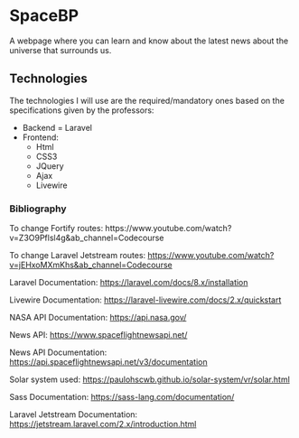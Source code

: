 # SpaceBP
A webpage where you can learn and know about the latest news about the universe that surrounds us.



<h2>Technologies</h2>
The technologies I will use are the required/mandatory ones based on the specifications given by the professors:

<ul> <li> Backend = Laravel </li> <li> Frontend: <ul> <li>Html</li> <li>CSS3</li> <li>JQuery</li> <li>Ajax</li> <li>Livewire</li> </ul> </li> </ul> <h3>Bibliography</h3>
To change Fortify routes: https://www.youtube.com/watch?v=Z3O9Pflsl4g&ab_channel=Codecourse

To change Laravel Jetstream routes: https://www.youtube.com/watch?v=jEHxoMXmKhs&ab_channel=Codecourse

Laravel Documentation: https://laravel.com/docs/8.x/installation

Livewire Documentation: https://laravel-livewire.com/docs/2.x/quickstart

NASA API Documentation: https://api.nasa.gov/

News API: https://www.spaceflightnewsapi.net/

News API Documentation: https://api.spaceflightnewsapi.net/v3/documentation

Solar system used: https://paulohscwb.github.io/solar-system/vr/solar.html


Sass Documentation: https://sass-lang.com/documentation/

Laravel Jetstream Documentation: https://jetstream.laravel.com/2.x/introduction.html
